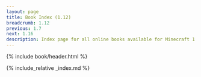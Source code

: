 ```yaml
---
layout: page
title: Book Index (1.12)
breadcrumb: 1.12
previous: 1.7
next: 1.16
description: Index page for all online books available for Minecraft 1.12.2.
---
```

{% include book/header.html %}

{% include_relative _index.md %}